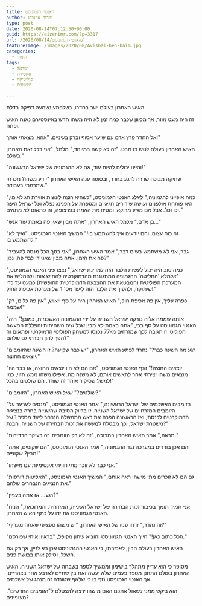 ```yaml
---
title: האנטי הגמוניסט
author: נמרוד איזנברג
type: post
date: 2020-08-14T07:12:50+00:00
guid: https://aizenimr.com/?p=3317
url: /2020/08/14/האנטי-הגמוניסט/
featureImage: /images/2020/08/Avishai-ben-haim.jpg
categories:
  - הומור
tags:
  - ישראל
  - סאטירה
  - פוליטיקה
  - תקשורת

---
```

<span lang="he-IL">האיש האחרון בעולם ישב בחדרו</span><span lang="en-US">, </span><span lang="he-IL">כשלפתע נשמעה דפיקה בדלת</span><span lang="en-US">.</span>

<span lang="he-IL">זה היה מעט מוזר</span><span lang="en-US">, </span><span lang="he-IL">אך מכיוון שכבר כמה זמן לא היה משהו חדש באינסטגרם</span> <span lang="he-IL">נאנח האיש ופתח</span><span lang="en-US">.</span>

<span lang="he-IL">אל החדר פרץ אדם עם שיער אסוף וברק בעיניים</span><span lang="en-US">. "</span><span lang="he-IL">אהא</span><span lang="en-US">, </span><span lang="he-IL">מצאתי אותך</span><span lang="en-US">!"</span>

<span lang="he-IL">האיש האחרון בעולם לטש בו מבט</span><span lang="en-US">. "</span><span lang="he-IL">זה לא קשה במיוחד</span><span lang="en-US">," </span><span lang="he-IL">מלמל</span><span lang="en-US">, "</span><span lang="he-IL">אני בכל זאת האחרון בעולם</span><span lang="en-US">."</span>

<span lang="en-US">"</span><span lang="he-IL">והיינו יכולים להיות עוד</span><span lang="en-US">, </span><span lang="he-IL">אם לא ההגמוניה של ישראל הראשונה</span><span lang="en-US">!"</span>

<span lang="he-IL">שתיקה מביכה שררה לרגע בחדר</span><span lang="en-US">, </span><span lang="he-IL">ובסופה ענה האיש האחרון </span><span lang="en-US">"</span><span lang="he-IL">יודע משהו</span><span lang="en-US">? </span><span lang="he-IL">נזכרתי שתרמתי בעבודה</span><span lang="en-US">."</span>

<span lang="en-US">"</span><span lang="he-IL">כמה אופייני להגמוניה</span><span lang="en-US">," </span><span lang="he-IL">ליגלג האנטי הגמוניסט</span><span lang="en-US">, "</span><span lang="he-IL">כשהיא רוצה לעשות אווירת חג לאומי</span><span lang="en-US">, </span><span lang="he-IL">היא פותחת אולפנים ועושה שידורים חגיגיים ומספרת על הפנינג נפלא ועל ישראל היפה וכו וכו</span><span lang="en-US">'. </span><span lang="he-IL">אבל אם מגיע מרוקאי ומטיח את האמת בפרצופה</span><span lang="en-US">, </span><span lang="he-IL">זה פתאום לא מתאים</span><span lang="en-US">."</span>

<span lang="en-US">"</span><span lang="he-IL">בן אדם</span><span lang="en-US">," </span><span lang="he-IL">מלמל האיש האחרון</span><span lang="en-US">, "</span><span lang="he-IL">אתה מבין שאין פה באמת עוד אנש</span><span lang="en-US">&#8230;"</span>

<span lang="en-US">"</span><span lang="he-IL">זה כוח עצום</span><span lang="en-US">, </span><span lang="he-IL">והם יודעים איך להשתמש בו</span><span lang="en-US">!" </span><span lang="he-IL">המשיך האנטי הגמוניסט</span><span lang="en-US">, "</span><span lang="he-IL">ואיך לא להשתמש בו</span><span lang="en-US">."</span>

<span lang="en-US">"</span><span lang="he-IL">גבר</span><span lang="en-US">, </span><span lang="he-IL">אני לא משתמש בשום דבר</span><span lang="en-US">," </span><span lang="he-IL">אמר האיש האחרון</span><span lang="en-US">, "</span><span lang="he-IL">אני בסך הכל מנסה להעביר פה את הזמן</span><span lang="en-US">. </span><span lang="he-IL">אתה מבין שאני די לבד פה</span><span lang="en-US">, </span><span lang="he-IL">נכון</span><span lang="en-US">?"</span>

<span lang="en-US">"</span><span lang="he-IL">כמה טוב היה יכול לעשות הלבד הזה למדינת ישראל</span><span lang="en-US">," </span><span lang="he-IL">נצצו עיני האנטי הגמוניסט</span><span lang="en-US">, "</span><span lang="he-IL">אלמלא </span><span lang="en-US">'</span><span lang="he-IL">החליטה</span><span lang="en-US">' </span><span lang="he-IL">ההגמוניה המתגוננת מהדמוקרטיה להתיש אותו ולהחליש את המערכת הפוליטית </span><span lang="en-US">(</span><span lang="he-IL">המבטאת את ההצבעה הדמוקרטית החופשית</span><span lang="en-US">) </span><span lang="he-IL">כמעט עד כדי שיתוקה</span><span lang="en-US">, </span><span lang="he-IL">ולהפוך את הלבד הזה ליעד מס</span><span lang="en-US">' 1 </span><span lang="he-IL">של מערכת אכיפת החוק</span><span lang="en-US">!"</span>

<span lang="en-US">"</span><span lang="he-IL">כפרה עליך</span><span lang="en-US">, </span><span lang="he-IL">אין פה אכיפת חוק</span><span lang="en-US">," </span><span lang="he-IL">האיש האחרון היה על סף ייאוש</span><span lang="en-US">, "</span><span lang="he-IL">אין פה כלום</span><span lang="en-US">, </span><span lang="he-IL">רק שממה</span><span lang="en-US">!"</span>

<span lang="en-US">"</span><span lang="he-IL">אותה שממה אליה נזרקה ישראל השנייה על ידי ההגמוניה האשכנזית</span><span lang="en-US">, </span><span lang="he-IL">כמובן</span><span lang="en-US">!" </span><span lang="he-IL">היה האנטי הגמוניסט על סף בכי</span><span lang="en-US">, "</span><span lang="he-IL">אתה באמת לא מבין שכל שיח השחיתות והפללת המעשה הפוליטי זו תגובה לכך שמזרחים מ</span><span lang="en-US">-77 </span><span lang="he-IL">נכנסו למשחק הפוליטי הדמוקרטי ופתאום זה הפך להון חברתי גם שלהם</span><span lang="en-US">?"</span>

<span lang="en-US">"</span><span lang="he-IL">רגע מה השעה כבר</span><span lang="en-US">?" </span><span lang="he-IL">נחרד לפתע האיש האחרון</span><span lang="en-US">, "</span><span lang="he-IL">יש כבר שקיעה</span><span lang="en-US">? </span><span lang="he-IL">זו השעה שהזומבים יוצאים החוצה</span><span lang="en-US">."</span>

<span lang="en-US">"</span><span lang="he-IL">יוצאים החוצה</span><span lang="en-US">!" </span><span lang="he-IL">זעף האנטי הגמוניסט</span><span lang="en-US">, "</span><span lang="he-IL">אם הם לא היו יוצאים החוצה</span><span lang="en-US">, </span><span lang="he-IL">אז כבר היו מוצאים משהו יצירתי אחר להאשים אותם</span><span lang="en-US">, </span><span lang="he-IL">לא משנה מה</span><span lang="en-US">. </span><span lang="he-IL">אפילו משהו ממש הזוי</span><span lang="en-US">, </span><span lang="he-IL">כמו למשל שסיקור אוהד זה שוחד</span><span lang="en-US">. </span><span lang="he-IL">הם שולטים בהכל</span><span lang="en-US">!"</span>

<span lang="en-US">"</span><span lang="he-IL">שולטים</span><span lang="en-US">?" </span><span lang="he-IL">שאל האיש האחרון</span><span lang="en-US">, "</span><span lang="he-IL">הזומבים</span><span lang="en-US">?"</span>

<span lang="en-US">"</span><span lang="he-IL">הזומבים האשכנזים של ישראל הראשונה</span><span lang="en-US">," </span><span lang="he-IL">אמר האנטי הגמוניסט</span><span lang="en-US">, "</span><span lang="he-IL">מנסים לערער על הזומבים המזרחיים של ישראל השנייה</span><span lang="en-US">. </span><span lang="he-IL">זו בדיוק הסיבה שהשנייה בחרה בנציגיה הדמוקרטים לכנסת</span><span lang="en-US">, </span><span lang="he-IL">ואז הראשונה הפכה את ראש הממשלה הנבחר ליעד מספר </span><span lang="en-US">1 </span><span lang="he-IL">של משטרת ישראל</span><span lang="en-US">, </span><span lang="he-IL">וכך מבטלת למעשה את זכות הבחירה של השנייה</span><span lang="en-US">. </span><span lang="he-IL">הבנת</span><span lang="en-US">?"</span>

<span lang="en-US">"</span><span lang="he-IL">תראה</span><span lang="en-US">," </span><span lang="he-IL">אמר האיש האחרון במבוכה</span><span lang="en-US">, "</span><span lang="he-IL">זה לא רק הזומבים</span><span lang="en-US">. </span><span lang="he-IL">זה בעיקר הבדידות</span><span lang="en-US">."</span>

<span lang="en-US">"</span><span lang="he-IL">והם אכן בודדים במערכה נגד ההגמוניה</span><span lang="en-US">," אמר האנטי הגמוניסט, "הם שקופים, אתה מבין? שקופים!"<br /> </span>

"אני כבר לא זוכר מתי חוויתי אינטימיות עם מישהו."

"גם הם לא זוכרים מתי מישהו ראה אותם," המשיך האנטי הגמוניסט, "האליטות דורסות את הנציגים הנבחרים שלהם."

"רגע&#8230; אז אתה בעניין?"

"אני תמיד תומך בכיבוד זכות הבחירה של ישראל השנייה, המזרחית והמדוכאת," הניח האנטי הגמוניסט את ידו על כתף האיש האחרון.

"זה נהדר," זרחו פניו של האיש האחרון, "יש משהו ספציפי שאתה מעדיף?"

"הכל כתוב כאן!" חייך האנטי הגמוניסט והוציא עיתון מקופל, "בראיון איתי שפורסם."

האיש האחרון בעולם הבין, לאכזבתו, כי האנטי ההגמוניסט אכן בא לזיין, אך רק את השכל, וסילק אותו בבושת פנים.

מסופר כי הוא עדיין מתהלך בישימון וממשיך לספר בשבחה של ישראל השנייה. האיש האחרון בעולם התחנן מספר פעמים שלא יעשה זאת בין שתיים לארבע אחר בצהריים, אך האנטי הגמוניסט נזף בו כי שלאף שטונדה זה מנהג של אשכנזים.

הוא ביקש ממני לשאול אתכם האם מישהו ירצה להצטלם ל"הזומבים החדשים". מעוניינים?